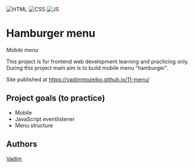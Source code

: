 ![HTML](https://img.shields.io/badge/code-HTML-brightgreen)
![CSS](https://img.shields.io/badge/code-CSS-green)
![JS](https://img.shields.io/badge/code-JS-orange)

# Hamburger menu
_Mobile menu_

This project is for frontend web development learning and practicing only. 
During this project main aim is to build mobile menu "hamburger". 

Site published at https://vadimmozeiko.github.io/11-menu/ 


## Project goals (to practice)

-   Mobile
-   JavaScript eventlistener
-   Menu structure

## Authors

[Vadim](https://github.com/vadimmozeiko)